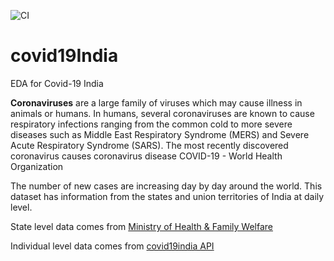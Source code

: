 ![CI](https://github.com/pratikbarjatya/covid19India/workflows/CI/badge.svg?branch=master)

# covid19India
EDA for Covid-19 India

**Coronaviruses** are a large family of viruses which may cause illness in animals or humans. In humans, several coronaviruses are known to cause respiratory infections ranging from the common cold to more severe diseases such as Middle East Respiratory Syndrome (MERS) and Severe Acute Respiratory Syndrome (SARS). The most recently discovered coronavirus causes coronavirus disease COVID-19 - World Health Organization

The number of new cases are increasing day by day around the world. This dataset has information from the states and union territories of India at daily level.

State level data comes from [Ministry of Health & Family Welfare](https://www.mohfw.gov.in/)

Individual level data comes from [covid19india API](https://api.covid19india.org/raw_data.json)
